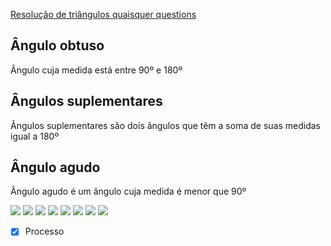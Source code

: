 [Resolução de triângulos quaisquer questions](Resolu%C3%A7%C3%A3o%20de%20tri%C3%A2ngulos%20quaisquer%20questions.md)

## Ângulo obtuso
Ângulo cuja medida está entre 90º e 180º
## Ângulos suplementares
Ângulos suplementares são dois ângulos que têm a soma de suas medidas igual a 180º
## Ângulo agudo
Ângulo agudo é um ângulo cuja medida é menor que 90º

![](markdown-img-paste-20200722001213864.png)
![](markdown-img-paste-20200722001240235.png)
![](markdown-img-paste-2020072200131857.png)
![](markdown-img-paste-20200722001332114.png)
![](markdown-img-paste-20200722002344695.png)
![](markdown-img-paste-20200722002520407.png)
![](markdown-img-paste-20200722002753563.png)
![](markdown-img-paste-20200722003744273.png)
- [x] Processo